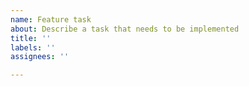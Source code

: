 ```yaml
---
name: Feature task
about: Describe a task that needs to be implemented
title: ''
labels: ''
assignees: ''

---
```



